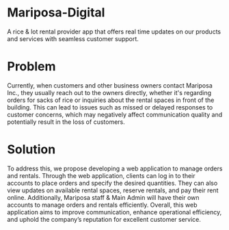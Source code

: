 # Mariposa-Digital
A rice & lot rental provider app that offers real time updates on our products and services with seamless customer support.

# Problem
Currently, when customers and other business owners contact Mariposa Inc., they 
usually reach out to the owners directly, whether it's regarding orders for sacks of rice or 
inquiries about the rental spaces in front of the building. This can lead to issues such as 
missed or delayed responses to customer concerns, which may negatively affect 
communication quality and potentially result in the loss of customers.

# Solution
To address this, we propose developing a web application to manage orders and 
rentals. Through the web application, clients can log in to their accounts to place orders 
and specify the desired quantities. They can also view updates on available rental 
spaces, reserve rentals, and pay their rent online. Additionally, Mariposa staff & Main 
Admin will have their own accounts to manage orders and rentals efficiently. Overall, 
this web application aims to improve communication, enhance operational efficiency, 
and uphold the company’s reputation for excellent customer service.
